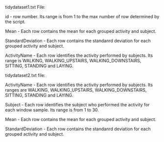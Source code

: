 tidydataset1.txt File:

  id -
    row number. Its range is from 1 to the max number of row determined by the script.

  Mean - 
    Each row contains the mean for each grouped activity and subject.
    
  StandardDeviation -
    Each row contains the standanrd deviation for each grouped activity and subject.

  ActivityName -
    Each row identifies the activity performed by subjects. Its range is WALKING, WALKING_UPSTAIRS, WALKING_DOWNSTAIRS, SITTING, STANDING and LAYING.

tidydataset2.txt file:

  ActivityName - 
    Each row identifies the activity performed by subjects. Its ranges are WALKING, WALKING_UPSTAIRS, WALKING_DOWNSTAIRS, SITTING, STANDING and LAYING.
    
  Subject - 
    Each row identifies the subject who performed the activity for each window sample. Its range is from 1 to 30. 

  Mean - 
    Each row contains the mean for each grouped activity and subject.
    
  StandardDeviation -
    Each row contains the standanrd deviation for each grouped activity and subject.
  
